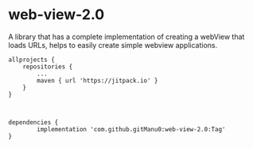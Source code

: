 # web-view-2.0
A library that has a complete implementation of creating a webView that loads URLs, helps to easily create simple webview applications.

	allprojects {
		repositories {
			...
			maven { url 'https://jitpack.io' }
		}
	}

 

	dependencies {
	        implementation 'com.github.gitManu0:web-view-2.0:Tag'
	}


